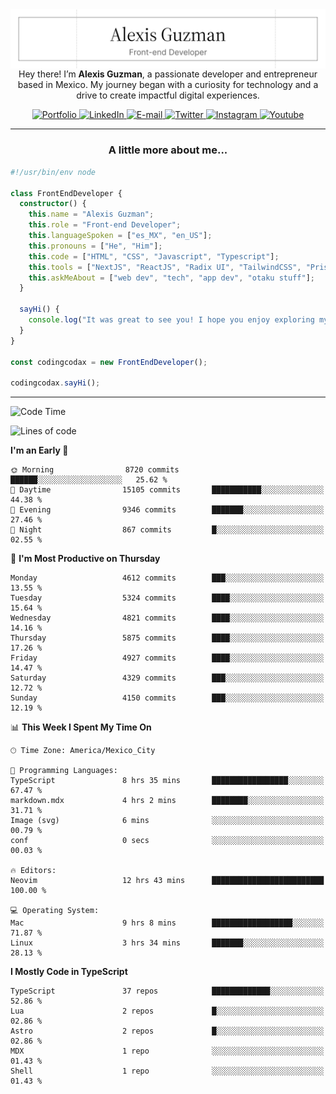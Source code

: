 <img align='right' src="./Banner.png" width="" />
<p align='center'>Hey there! I’m <strong>Alexis Guzman</strong>, a passionate developer and entrepreneur based in Mexico. My journey began with a curiosity for technology and a drive to create impactful digital experiences.</p>

<div align='center'>
  <a href='https://www.codingcodax.dev' target='_blank'>
    <img alt='Portfolio' src='https://img.shields.io/badge/Portfolio-black?logo=vercel&style=flat-square'>
  </a>
  <a href='https://linkedin.com/in/codingcodax' target='_blank'>
    <img alt='LinkedIn' src='https://img.shields.io/badge/LinkedIn-black?logo=LinkedIn&style=flat-square'>
  </a>
  <a href='mailto:hello@codingcodax.com' target='_blank'>
    <img alt='E-mail' src='https://img.shields.io/badge/Email-black?logo=Gmail&style=flat-square'>
  </a>
  <a href='https://x.com/codingcodax' target='_blank'>
    <img alt='Twitter' src='https://img.shields.io/badge/X-black?logo=X&style=flat-square'>
  </a>
  <a href='https://www.instagram.com/codingcodax' target='_blank'>
    <img alt='Instagram' src='https://img.shields.io/badge/Instagram-black?logo=Instagram&style=flat-square'>
  </a>
  <a href='https://www.youtube.com/@codingcodax' target='_blank'>
    <img alt='Youtube' src='https://img.shields.io/badge/YouTube-black?logo=Youtube&style=flat-square'>
  </a>
</div>


---

<h3 align='center'>A little more about me...</h3>

```typescript
#!/usr/bin/env node

class FrontEndDeveloper {
  constructor() {
    this.name = "Alexis Guzman";
    this.role = "Front-end Developer";
    this.languageSpoken = ["es_MX", "en_US"];
    this.pronouns = ["He", "Him"];
    this.code = ["HTML", "CSS", "Javascript", "Typescript"];
    this.tools = ["NextJS", "ReactJS", "Radix UI", "TailwindCSS", "Prisma", "Shadcn UI"];
    this.askMeAbout = ["web dev", "tech", "app dev", "otaku stuff"];
  }

  sayHi() {
    console.log("It was great to see you! I hope you enjoy exploring my work.");
  }
}

const codingcodax = new FrontEndDeveloper();

codingcodax.sayHi();
```

---

<!--START_SECTION:waka-->
![Code Time](http://img.shields.io/badge/Code%20Time-3%2C117%20hrs%2041%20mins-blue)

![Lines of code](https://img.shields.io/badge/From%20Hello%20World%20I%27ve%20Written-10.8%20million%20lines%20of%20code-blue)

**I'm an Early 🐤** 

```text
🌞 Morning                8720 commits        ██████░░░░░░░░░░░░░░░░░░░   25.62 % 
🌆 Daytime                15105 commits       ███████████░░░░░░░░░░░░░░   44.38 % 
🌃 Evening                9346 commits        ███████░░░░░░░░░░░░░░░░░░   27.46 % 
🌙 Night                  867 commits         █░░░░░░░░░░░░░░░░░░░░░░░░   02.55 % 
```
📅 **I'm Most Productive on Thursday** 

```text
Monday                   4612 commits        ███░░░░░░░░░░░░░░░░░░░░░░   13.55 % 
Tuesday                  5324 commits        ████░░░░░░░░░░░░░░░░░░░░░   15.64 % 
Wednesday                4821 commits        ████░░░░░░░░░░░░░░░░░░░░░   14.16 % 
Thursday                 5875 commits        ████░░░░░░░░░░░░░░░░░░░░░   17.26 % 
Friday                   4927 commits        ████░░░░░░░░░░░░░░░░░░░░░   14.47 % 
Saturday                 4329 commits        ███░░░░░░░░░░░░░░░░░░░░░░   12.72 % 
Sunday                   4150 commits        ███░░░░░░░░░░░░░░░░░░░░░░   12.19 % 
```


📊 **This Week I Spent My Time On** 

```text
🕑︎ Time Zone: America/Mexico_City

💬 Programming Languages: 
TypeScript               8 hrs 35 mins       █████████████████░░░░░░░░   67.47 % 
markdown.mdx             4 hrs 2 mins        ████████░░░░░░░░░░░░░░░░░   31.71 % 
Image (svg)              6 mins              ░░░░░░░░░░░░░░░░░░░░░░░░░   00.79 % 
conf                     0 secs              ░░░░░░░░░░░░░░░░░░░░░░░░░   00.03 % 

🔥 Editors: 
Neovim                   12 hrs 43 mins      █████████████████████████   100.00 % 

💻 Operating System: 
Mac                      9 hrs 8 mins        ██████████████████░░░░░░░   71.87 % 
Linux                    3 hrs 34 mins       ███████░░░░░░░░░░░░░░░░░░   28.13 % 
```

**I Mostly Code in TypeScript** 

```text
TypeScript               37 repos            █████████████░░░░░░░░░░░░   52.86 % 
Lua                      2 repos             █░░░░░░░░░░░░░░░░░░░░░░░░   02.86 % 
Astro                    2 repos             █░░░░░░░░░░░░░░░░░░░░░░░░   02.86 % 
MDX                      1 repo              ░░░░░░░░░░░░░░░░░░░░░░░░░   01.43 % 
Shell                    1 repo              ░░░░░░░░░░░░░░░░░░░░░░░░░   01.43 % 
```




<!--END_SECTION:waka-->
